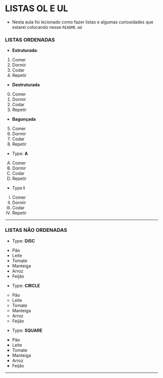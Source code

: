 # LISTAS OL E UL
- Nesta aula foi lecionado como fazer listas e algumas curiosidades que estarei colocando nesse `README.md`

### LISTAS ORDENADAS
  - __Estruturada__:
<ol>
  <li>Comer</li>
  <li>Dormir</li>
  <li>Codar</li>
  <li>Repetir</li>
</ol>

  - __Destruturada__
<ol start="0">
  <li>Comer</li>
  <li>Dormir</li>
  <li>Codar</li>
  <li>Repetir</li>
</ol>

  - __Bagunçada__
<ol start="5">
  <li>Comer</li>
  <li>Dormir</li>
  <li>Codar</li>
  <li>Repetir</li>
</ol>

  - Type: __A__
<ol type="A">
  <li>Comer</li>
  <li>Dormir</li>
  <li>Codar</li>
  <li>Repetir</li>
</ol>

  - Type __I__
<ol type="I">
  <li>Comer</li>
  <li>Dormir</li>
  <li>Codar</li>
  <li>Repetir</li>
</ol>

---

### LISTAS NÃO ORDENADAS
- Type: __DISC__

<ul type="disc">
  <li>Pão</li>
  <li>Leite</li>
  <li>Tomate</li>
  <li>Manteiga</li>
  <li>Arroz</li>
  <li>Feijão</li>
</ul>

- Type: __CIRCLE__
<ul type="circle">
  <li>Pão</li>
  <li>Leite</li>
  <li>Tomate</li>
  <li>Manteiga</li>
  <li>Arroz</li>
  <li>Feijão</li>
</ul>  

- Type: __SQUARE__
<ul type="square">
  <li>Pão</li>
  <li>Leite</li>
  <li>Tomate</li>
  <li>Manteiga</li>
  <li>Arroz</li>
  <li>Feijão</li>
</ul>  

---